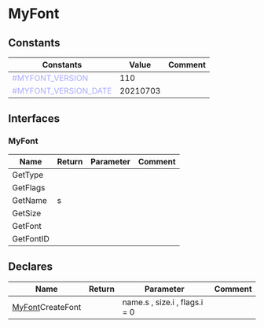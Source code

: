 
# MyFont

## Constants

|Constants|Value|Comment|
| --- | --- | --- |
|<span style="color:#AAAAFF">\#MYFONT\_VERSION</span>| 110||
|<span style="color:#AAAAFF">\#MYFONT\_VERSION\_DATE</span>| 20210703||


## Interfaces


### MyFont
|Name|Return|Parameter|Comment|
| --- | --- | --- | --- |
|GetType||||
|GetFlags||||
|GetName|s|||
|GetSize||||
|GetFont||||
|GetFontID||||


## Declares

|Name|Return|Parameter|Comment|
| --- | --- | --- | --- |
|[MyFont](#MyFont)CreateFont||name.s , size.i , flags.i = 0||


